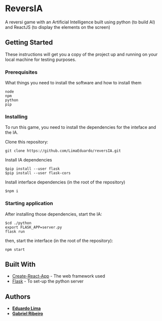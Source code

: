 # ReversIA

A reversi game with an Artificial Intelligence built using python (to build AI) and ReactJS (to display the elements on the screen)

## Getting Started

These instructions will get you a copy of the project up and running on your local machine for testing purposes.

### Prerequisites

What things you need to install the software and how to install them

```
node
npm
python
pip
```

### Installing

To run this game, you need to install the dependencies for the inteface and the IA.

Clone this repository:
```
git clone https://github.com/LimaEduardo/reversIA.git
```

Install IA dependencies
```
$pip install --user flask
$pip install --user flask-cors
```
Install interface dependencies (in the root of the repository)
```
$npm i
```

### Starting application

After installing those dependencies, start the IA:
```
$cd ./python
export FLASK_APP=server.py
flask run
```

then, start the interface (in the root of the repository):
```
npm start
```

## Built With

* [Create-React-App](https://github.com/facebook/create-react-app) - The web framework used
* [Flask](http://flask.pocoo.org/) - To set-up the python server

## Authors

* [**Eduardo Lima**](https://github.com/LimaEduardo)
* [**Gabriel Ribeiro**](https://github.com/gabriel-gro)
